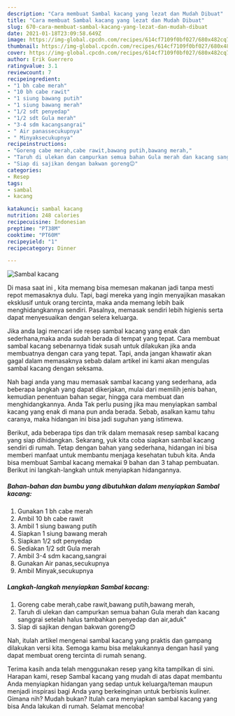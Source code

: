 ```yaml
---
description: "Cara membuat Sambal kacang yang lezat dan Mudah Dibuat"
title: "Cara membuat Sambal kacang yang lezat dan Mudah Dibuat"
slug: 670-cara-membuat-sambal-kacang-yang-lezat-dan-mudah-dibuat
date: 2021-01-18T23:09:58.649Z
image: https://img-global.cpcdn.com/recipes/614cf7109f0bf027/680x482cq70/sambal-kacang-foto-resep-utama.jpg
thumbnail: https://img-global.cpcdn.com/recipes/614cf7109f0bf027/680x482cq70/sambal-kacang-foto-resep-utama.jpg
cover: https://img-global.cpcdn.com/recipes/614cf7109f0bf027/680x482cq70/sambal-kacang-foto-resep-utama.jpg
author: Erik Guerrero
ratingvalue: 3.1
reviewcount: 7
recipeingredient:
- "1 bh cabe merah"
- "10 bh cabe rawit"
- "1 siung bawang putih"
- "1 siung bawang merah"
- "1/2 sdt penyedap"
- "1/2 sdt Gula merah"
- "3-4 sdm kacangsangrai"
- " Air panassecukupnya"
- " Minyaksecukupnya"
recipeinstructions:
- "Goreng cabe merah,cabe rawit,bawang putih,bawang merah,"
- "Taruh di ulekan dan campurkan semua bahan Gula merah dan kacang sanggrai setelah halus tambahkan penyedap dan air,aduk&#34;"
- "Siap di sajikan dengan bakwan goreng😊"
categories:
- Resep
tags:
- sambal
- kacang

katakunci: sambal kacang 
nutrition: 248 calories
recipecuisine: Indonesian
preptime: "PT38M"
cooktime: "PT60M"
recipeyield: "1"
recipecategory: Dinner

---
```



![Sambal kacang](https://img-global.cpcdn.com/recipes/614cf7109f0bf027/680x482cq70/sambal-kacang-foto-resep-utama.jpg)

Di masa  saat ini , kita memang bisa memesan makanan jadi tanpa mesti repot memasaknya dulu. Tapi, bagi mereka yang ingin menyajikan masakan eksklusif untuk orang tercinta, maka anda memang lebih baik menghidangkannya sendiri. Pasalnya, memasak sendiri lebih higienis serta dapat menyesuaikan dengan selera keluarga.

Jika anda lagi mencari ide resep sambal kacang yang enak dan sederhana,maka anda sudah berada di tempat yang tepat. Cara membuat sambal kacang  sebenarnya tidak susah untuk dilakukan jika anda membuatnya dengan cara yang tepat. Tapi, anda jangan khawatir akan gagal dalam memasaknya 
sebab dalam artikel ini kami akan mengulas sambal kacang dengan seksama.  



Nah bagi anda yang mau memasak sambal kacang yang sederhana, ada beberapa langkah yang dapat dikerjakan, mulai dari memilih jenis bahan, kemudian penentuan bahan segar, hingga cara membuat dan menghidangkannya. Anda Tak perlu pusing jika mau menyiapkan sambal kacang yang enak di mana pun anda berada. Sebab, asalkan kamu  tahu caranya, maka hidangan ini bisa jadi suguhan yang istimewa.

Berikut, ada beberapa tips dan trik dalam memasak resep sambal kacang yang siap dihidangkan. Sekarang, yuk kita coba siapkan sambal kacang sendiri di rumah. Tetap dengan bahan yang sederhana, hidangan ini bisa memberi manfaat untuk membantu menjaga kesehatan tubuh kita. Anda bisa membuat Sambal kacang memakai 9 bahan dan 3 tahap pembuatan. Berikut ini langkah-langkah untuk menyiapkan hidangannya.

<!--inarticleads1-->

##### Bahan-bahan dan bumbu yang dibutuhkan dalam menyiapkan Sambal kacang:

1. Gunakan 1 bh cabe merah
1. Ambil 10 bh cabe rawit
1. Ambil 1 siung bawang putih
1. Siapkan 1 siung bawang merah
1. Siapkan 1/2 sdt penyedap
1. Sediakan 1/2 sdt Gula merah
1. Ambil 3-4 sdm kacang,sangrai
1. Gunakan  Air panas,secukupnya
1. Ambil  Minyak,secukupnya




<!--inarticleads2-->

##### Langkah-langkah menyiapkan Sambal kacang:

1. Goreng cabe merah,cabe rawit,bawang putih,bawang merah,
1. Taruh di ulekan dan campurkan semua bahan Gula merah dan kacang sanggrai setelah halus tambahkan penyedap dan air,aduk&#34;
1. Siap di sajikan dengan bakwan goreng😊




Nah, itulah artikel mengenai  sambal kacang  yang praktis dan gampang dilakukan versi kita. Semoga kamu bisa melakukannya dengan hasil yang dapat membuat oreng tercinta di rumah senang. 

Terima kasih anda telah menggunakan resep yang kita tampilkan di sini. Harapan kami, resep  Sambal kacang yang mudah di atas dapat membantu Anda menyiapkan hidangan yang sedap untuk keluarga/teman maupun menjadi inspirasi bagi Anda yang berkeinginan untuk berbisnis kuliner. Gimana nih? Mudah bukan? Itulah cara menyiapkan sambal kacang yang bisa Anda lakukan di rumah. Selamat mencoba!

